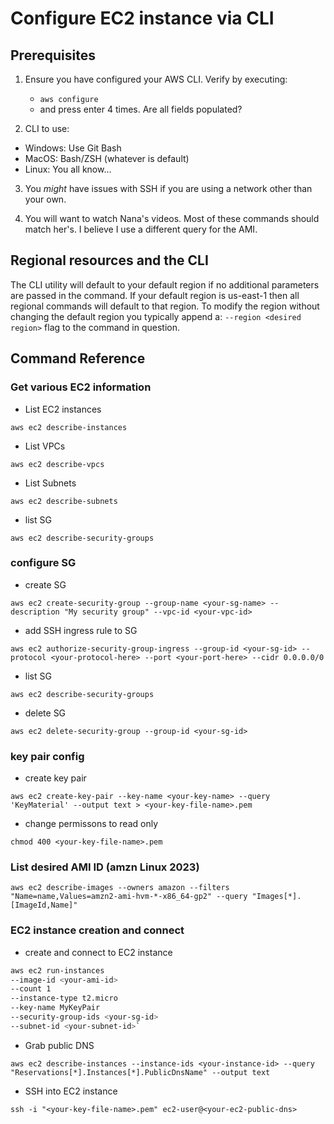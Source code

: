 # Configure EC2 instance via CLI 

## Prerequisites 
1) Ensure you have configured your AWS CLI. Verify by executing:
    - `aws configure`
    - and press enter 4 times. Are all fields populated? 

2) CLI to use: 
- Windows: Use Git Bash
- MacOS: Bash/ZSH (whatever is default)
- Linux: You all know...

3) You *might* have issues with SSH if you are using a network other than your own. 

4) You will want to watch Nana's videos. Most of these commands should match her's. I believe I use a different query for the AMI. 

## Regional resources and the CLI
The CLI utility will default to your default region if no additional parameters are passed in the command. If your default region is us-east-1 then all regional commands will default to that region. To modify the region without changing the default region you typically append a:
`--region <desired region>`
 flag to the command in question. 

## Command Reference


### Get various EC2 information
- List EC2 instances

`aws ec2 describe-instances`

- List VPCs

`aws ec2 describe-vpcs`

- List Subnets

`aws ec2 describe-subnets`

- list SG 

`aws ec2 describe-security-groups`



### configure SG
- create SG

`aws ec2 create-security-group --group-name <your-sg-name> --description "My security group" --vpc-id <your-vpc-id>`

- add SSH ingress rule to SG

`aws ec2 authorize-security-group-ingress --group-id <your-sg-id> --protocol <your-protocol-here> --port <your-port-here> --cidr 0.0.0.0/0`

- list SG 

`aws ec2 describe-security-groups`

- delete SG

`aws ec2 delete-security-group --group-id <your-sg-id>`



### key pair config 
- create key pair 

`aws ec2 create-key-pair --key-name <your-key-name> --query 'KeyMaterial' --output text > <your-key-file-name>.pem`

- change permissons to read only  

`chmod 400 <your-key-file-name>.pem`


### List desired AMI ID (amzn Linux 2023)

`aws ec2 describe-images --owners amazon --filters "Name=name,Values=amzn2-ami-hvm-*-x86_64-gp2" --query "Images[*].[ImageId,Name]"`


### EC2 instance creation and connect
- create and connect to EC2 instance 

```bash
aws ec2 run-instances 
--image-id <your-ami-id> 
--count 1 
--instance-type t2.micro 
--key-name MyKeyPair 
--security-group-ids <your-sg-id> 
--subnet-id <your-subnet-id>`
```

- Grab public DNS

`aws ec2 describe-instances --instance-ids <your-instance-id> --query "Reservations[*].Instances[*].PublicDnsName" --output text`

- SSH into EC2 instance

`ssh -i "<your-key-file-name>.pem" ec2-user@<your-ec2-public-dns>`
